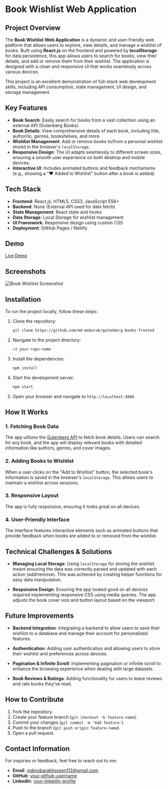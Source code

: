 # Book Wishlist Web Application

## Project Overview

The **Book Wishlist Web Application** is a dynamic and user-friendly web platform that allows users to explore, view details, and manage a wishlist of books. Built using **React.js** on the frontend and powered by **localStorage** for data persistence, this app allows users to search for books, view their details, and add or remove them from their wishlist. The application is designed with a clean and responsive UI that works seamlessly across various devices.

This project is an excellent demonstration of full-stack web development skills, including API consumption, state management, UI design, and storage management.

## Key Features

- **Book Search**: Easily search for books from a vast collection using an external API (Gutenberg Books).
- **Book Details**: View comprehensive details of each book, including title, author(s), genres, bookshelves, and more.
- **Wishlist Management**: Add or remove books to/from a personal wishlist stored in the browser's `localStorage`.
- **Responsive Design**: The UI adapts seamlessly to different screen sizes, ensuring a smooth user experience on both desktop and mobile devices.
- **Interactive UI**: Includes animated buttons and feedback mechanisms (e.g., showing a "❤️ Added to Wishlist" button after a book is added).

## Tech Stack

- **Frontend**: React.js, HTML5, CSS3, JavaScript ES6+
- **Backend**: None (External API used for data fetch)
- **State Management**: React state and hooks
- **Data Storage**: Local Storage for wishlist management
- **UI Framework**: Responsive design using custom CSS
- **Deployment**: GitHub Pages / Netlify

## Demo

[Live Demo](https://gutenberg-books-fronted.vercel.app/)

## Screenshots

![Book Wishlist Screenshot](https://i.ibb.co.com/g7xXVKc/screencapture-gutenberg-books-fronted-vercel-app-2024-10-20-21-32-51.png)

## Installation

To run the project locally, follow these steps:

1. Clone the repository:
    ```bash
    git clone https://github.com/md-mobarak/gutenberg-books-fronted
    ```

2. Navigate to the project directory:
    ```bash
    cd your-repo-name
    ```

3. Install the dependencies:
    ```bash
    npm install
    ```

4. Start the development server:
    ```bash
    npm start
    ```

5. Open your browser and navigate to `http://localhost:3000`.

## How It Works

### 1. **Fetching Book Data**
The app utilizes the [Gutenberg API](https://www.gutenberg.org/) to fetch book details. Users can search for any book, and the app will display relevant books with detailed information like authors, genres, and cover images.

### 2. **Adding Books to Wishlist**
When a user clicks on the "Add to Wishlist" button, the selected book's information is saved in the browser's `localStorage`. This allows users to maintain a wishlist across sessions.

### 3. **Responsive Layout**
The app is fully responsive, ensuring it looks great on all devices.

### 4. **User-Friendly Interface**
The interface features interactive elements such as animated buttons that provide feedback when books are added to or removed from the wishlist.

## Technical Challenges & Solutions

- **Managing Local Storage**: Using `localStorage` for storing the wishlist meant ensuring the data was correctly parsed and updated with each action (add/remove). This was achieved by creating helper functions for easy data manipulation.
  
- **Responsive Design**: Ensuring the app looked good on all devices required implementing responsive CSS using media queries. The app adjusts the book cover size and button layout based on the viewport.

## Future Improvements

- **Backend Integration**: Integrating a backend to allow users to save their wishlist to a database and manage their account for personalized features.
  
- **Authentication**: Adding user authentication and allowing users to store their wishlist and preferences across devices.

- **Pagination & Infinite Scroll**: Implementing pagination or infinite scroll to enhance the browsing experience when dealing with large datasets.

- **Book Reviews & Ratings**: Adding functionality for users to leave reviews and rate books they’ve read.

## How to Contribute

1. Fork the repository.
2. Create your feature branch (`git checkout -b feature-name`).
3. Commit your changes (`git commit -m 'Add feature'`).
4. Push to the branch (`git push origin feature-name`).
5. Open a pull request.

## Contact Information

For inquiries or feedback, feel free to reach out to me:

- **Email**: mdmobarakhossen112@gmail.com
- **GitHub**: [your-github-username](https://github.com/md-mobarak)
- **LinkedIn**: [your-linkedin-profile](https://www.linkedin.com/in/mohammad-mobarak-hossen-75b535240/)
